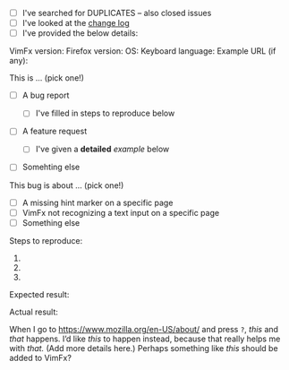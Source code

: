 <!--
Thank you for using VimFx!

Before submitting an issue, you need to check the below items. :)
(Change “[ ]” into “[x]”.)
-->

- [ ] I've searched for DUPLICATES – also closed issues
- [ ] I've looked at the [change log](https://github.com/akhodakivskiy/VimFx/blob/master/CHANGELOG.md)
- [ ] I've provided the below details:

VimFx version: 
Firefox version: 
OS: 
Keyboard language: 
Example URL (if any): 

This is … (pick one!)

- [ ] A bug report
  - [ ] I've filled in steps to reproduce below
- [ ] A feature request
  - [ ] I've given a **detailed** _example_ below
- [ ] Somehting else



<!-- For BUG REPORTS: (fill in the below) -->

This bug is about … (pick one!)

- [ ] A missing hint marker on a specific page
- [ ] VimFx not recognizing a text input on a specific page
- [ ] Something else

Steps to reproduce:

1. 
2. 
3. 

Expected result: 

Actual result: 

<!-- Example:
Steps to reproduce:

1. Go to https://www.mozilla.org/en-US/about/
2. Scroll to the bottom of the page.
2. Press `f`.

Expected reult: There should be hint marker for the “Contact Us” link at the bottom.

Actual result: There is no hint marker for the “Contact Us” link.
-->

<!-- Remember to delete the feature request stuff below :) -->



<!-- For FEATURE REQUESTS: (edit the below example) -->

When I go to https://www.mozilla.org/en-US/about/ and press `?`, _this_ and _that_ happens. I’d like _this_ to happen instead, because that really helps me with _that._ (Add more details here.) Perhaps something like _this_ should be added to VimFx?
